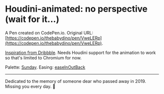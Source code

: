 # Houdini-animated: no perspective (wait for it...)

A Pen created on CodePen.io. Original URL: [https://codepen.io/thebabydino/pen/VweLERp](https://codepen.io/thebabydino/pen/VweLERp).

[Inspiration from Dribbble](https://dribbble.com/shots/2555236-Lines-4-0). Needs Houdini support for the animation to work so that's limited to Chromium for now.

Palette: [Sunday](https://www.colourlovers.com/palette/4743085/Sunday). Easing: [easeInOutBack](https://easings.net/#easeInOutBack)

---

Dedicated to the memory of someone dear who passed away in 2019. Missing you every day. 🖤